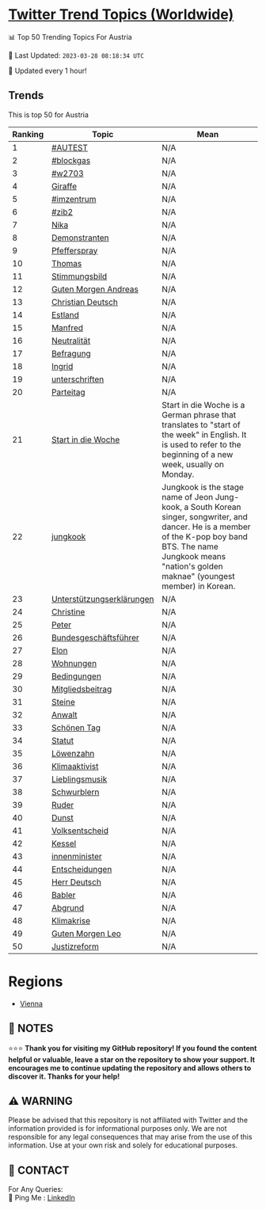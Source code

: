 [Twitter Trend Topics (Worldwide)](https://github.com/ErcinDedeoglu/Twitter-Trend-Topics)
==========


📊 Top 50 Trending Topics For Austria

📆 Last Updated: `2023-03-28 08:18:34 UTC`

🔧 Updated every 1 hour!


## Trends

This is top 50 for Austria

| Ranking | Topic | Mean |
| ------- | ------------ | ------------ |
| 1 | [#AUTEST](http://twitter.com/search?q=%23AUTEST) | N/A |
| 2 | [#blockgas](http://twitter.com/search?q=%23blockgas) | N/A |
| 3 | [#w2703](http://twitter.com/search?q=%23w2703) | N/A |
| 4 | [Giraffe](http://twitter.com/search?q=Giraffe) | N/A |
| 5 | [#imzentrum](http://twitter.com/search?q=%23imzentrum) | N/A |
| 6 | [#zib2](http://twitter.com/search?q=%23zib2) | N/A |
| 7 | [Nika](http://twitter.com/search?q=Nika) | N/A |
| 8 | [Demonstranten](http://twitter.com/search?q=Demonstranten) | N/A |
| 9 | [Pfefferspray](http://twitter.com/search?q=Pfefferspray) | N/A |
| 10 | [Thomas](http://twitter.com/search?q=Thomas) | N/A |
| 11 | [Stimmungsbild](http://twitter.com/search?q=Stimmungsbild) | N/A |
| 12 | [Guten Morgen Andreas](http://twitter.com/search?q=Guten+Morgen+Andreas) | N/A |
| 13 | [Christian Deutsch](http://twitter.com/search?q=Christian+Deutsch) | N/A |
| 14 | [Estland](http://twitter.com/search?q=Estland) | N/A |
| 15 | [Manfred](http://twitter.com/search?q=Manfred) | N/A |
| 16 | [Neutralität](http://twitter.com/search?q=Neutralit%c3%a4t) | N/A |
| 17 | [Befragung](http://twitter.com/search?q=Befragung) | N/A |
| 18 | [Ingrid](http://twitter.com/search?q=Ingrid) | N/A |
| 19 | [unterschriften](http://twitter.com/search?q=unterschriften) | N/A |
| 20 | [Parteitag](http://twitter.com/search?q=Parteitag) | N/A |
| 21 | [Start in die Woche](http://twitter.com/search?q=Start+in+die+Woche) | Start in die Woche is a German phrase that translates to "start of the week" in English. It is used to refer to the beginning of a new week, usually on Monday. |
| 22 | [jungkook](http://twitter.com/search?q=jungkook) | Jungkook is the stage name of Jeon Jung-kook, a South Korean singer, songwriter, and dancer. He is a member of the K-pop boy band BTS. The name Jungkook means "nation's golden maknae" (youngest member) in Korean. |
| 23 | [Unterstützungserklärungen](http://twitter.com/search?q=Unterst%c3%bctzungserkl%c3%a4rungen) | N/A |
| 24 | [Christine](http://twitter.com/search?q=Christine) | N/A |
| 25 | [Peter](http://twitter.com/search?q=Peter) | N/A |
| 26 | [Bundesgeschäftsführer](http://twitter.com/search?q=Bundesgesch%c3%a4ftsf%c3%bchrer) | N/A |
| 27 | [Elon](http://twitter.com/search?q=Elon) | N/A |
| 28 | [Wohnungen](http://twitter.com/search?q=Wohnungen) | N/A |
| 29 | [Bedingungen](http://twitter.com/search?q=Bedingungen) | N/A |
| 30 | [Mitgliedsbeitrag](http://twitter.com/search?q=Mitgliedsbeitrag) | N/A |
| 31 | [Steine](http://twitter.com/search?q=Steine) | N/A |
| 32 | [Anwalt](http://twitter.com/search?q=Anwalt) | N/A |
| 33 | [Schönen Tag](http://twitter.com/search?q=Sch%c3%b6nen+Tag) | N/A |
| 34 | [Statut](http://twitter.com/search?q=Statut) | N/A |
| 35 | [Löwenzahn](http://twitter.com/search?q=L%c3%b6wenzahn) | N/A |
| 36 | [Klimaaktivist](http://twitter.com/search?q=Klimaaktivist) | N/A |
| 37 | [Lieblingsmusik](http://twitter.com/search?q=Lieblingsmusik) | N/A |
| 38 | [Schwurblern](http://twitter.com/search?q=Schwurblern) | N/A |
| 39 | [Ruder](http://twitter.com/search?q=Ruder) | N/A |
| 40 | [Dunst](http://twitter.com/search?q=Dunst) | N/A |
| 41 | [Volksentscheid](http://twitter.com/search?q=Volksentscheid) | N/A |
| 42 | [Kessel](http://twitter.com/search?q=Kessel) | N/A |
| 43 | [innenminister](http://twitter.com/search?q=innenminister) | N/A |
| 44 | [Entscheidungen](http://twitter.com/search?q=Entscheidungen) | N/A |
| 45 | [Herr Deutsch](http://twitter.com/search?q=Herr+Deutsch) | N/A |
| 46 | [Babler](http://twitter.com/search?q=Babler) | N/A |
| 47 | [Abgrund](http://twitter.com/search?q=Abgrund) | N/A |
| 48 | [Klimakrise](http://twitter.com/search?q=Klimakrise) | N/A |
| 49 | [Guten Morgen Leo](http://twitter.com/search?q=Guten+Morgen+Leo) | N/A |
| 50 | [Justizreform](http://twitter.com/search?q=Justizreform) | N/A |



# Regions

* [Vienna](</Austria/Vienna.md>)



## 📝 NOTES

⭐⭐⭐ **Thank you for visiting my GitHub repository! If you found the content helpful or valuable, leave a star on the repository to show your support. It encourages me to continue updating the repository and allows others to discover it. Thanks for your help!**


## ⚠️ WARNING

Please be advised that this repository is not affiliated with Twitter and the information provided is for informational purposes only. We are not responsible for any legal consequences that may arise from the use of this information. Use at your own risk and solely for educational purposes.


## 📨 CONTACT

 For Any Queries:  
            🏓 Ping Me : [LinkedIn](https://www.linkedin.com/in/ercindedeoglu/)
